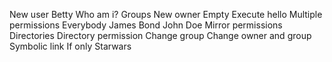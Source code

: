 New user Betty
Who am i?
Groups
New owner
Empty
Execute hello
Multiple permissions
Everybody
James Bond
John Doe
Mirror permissions
Directories
Directory permission
Change group
Change owner and group
Symbolic link
If only
Starwars
